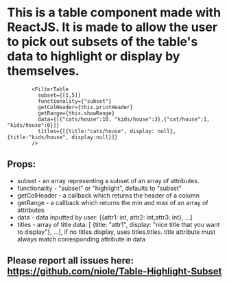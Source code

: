 # This is a table component made with ReactJS. It is made to allow the user to pick out subsets of the table's data to highlight or display by themselves.

````
        <FilterTable  
          subset={[1,5]}  
          functionality={"subset"}  
          getColHeader={this.printHeader}  
          getRange={this.showRange}  
          data={[{"cats/house":10, "kids/house":3},{"cat/house":1, "kids/house":0}]}  
          titles={[{title:"cats/house", display: null},{title:"kids/house", display:null}]}  
        />
````

## Props:  
* subset - an array representing a subset of an array of attributes.
* functionality - "subset" or "highlight", defaults to "subset"
* getColHeader - a callback which returns the header of a column
* getRange - a callback which returns the min and max of an array of attributes
* data - data inputted by user: [{attr1: int, attr2: int,attr3: int}, ...]
* titles - array of title data: [ {title: "attr1", display: "nice title that you want to display"}, ...], if no titles.display, uses titles.titles. title attribute must always match corresponding attribute in data

## Please report all issues here: https://github.com/niole/Table-Highlight-Subset
